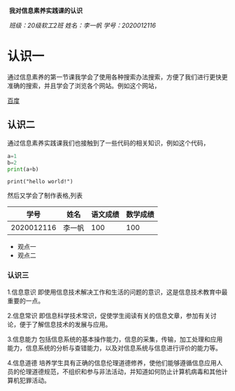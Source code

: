 ​        

​                                    **我对信息素养实践课的认识**

​                      *班级：20级软工2班              姓名：李一帆             学号：2020012116*

# 认识一

通过信息素养的第一节课我学会了使用各种搜索办法搜索，方便了我们进行更快更准确的搜索，并且学会了浏览各个网站。例如这个网站，

[百度](https://www.baidu.com/)

## 认识二

通过信息素养实践课我们也接触到了一些代码的相关知识，例如这个代码，

```python
a=1
b=2
print(a+b)
```

`print("hello world!")`

然后又学会了制作表格,列表

| 学号       | 姓名   | 语文成绩 | 数学成绩 |
| ---------- | ------ | -------- | -------- |
| 2020012116 | 李一帆 | 100      | 100      |

- 观点一
- 观点二

### 认识三

1.信息意识  即使用信息技术解决工作和生活的问题的意识，这是信息技术教育中最重要的一点。

2.信息常识  即信息科学技术常识，促使学生阅读有关的信息文章，参加有关讨论，便于了解信息技术的发展与应用。

3.信息能力  包括信息系统的基本操作能力，信息的采集，传输，加工处理和应用能力，信息系统的分析与查错能力，以及对信息系统与信息进行评价的能力等。

4.信息道德  培养学生具有正确的信息伦理道德修养，使他们能够遵循信息应用人员的伦理道德规范，不组织和参与非法活动，并知道如何防止计算机病毒和其他计算机犯罪活动。



